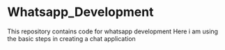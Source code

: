 # Whatsapp_Development
This repository contains code for whatsapp development
Here i am using the basic steps in creating a chat application
